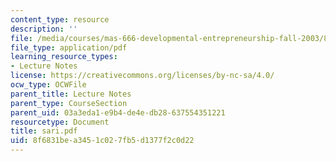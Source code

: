 ```yaml
---
content_type: resource
description: ''
file: /media/courses/mas-666-developmental-entrepreneurship-fall-2003/8f6831bea3451c027fb5d1377f2c0d22_sari.pdf
file_type: application/pdf
learning_resource_types:
- Lecture Notes
license: https://creativecommons.org/licenses/by-nc-sa/4.0/
ocw_type: OCWFile
parent_title: Lecture Notes
parent_type: CourseSection
parent_uid: 03a3eda1-e9b4-de4e-db28-637554351221
resourcetype: Document
title: sari.pdf
uid: 8f6831be-a345-1c02-7fb5-d1377f2c0d22
---
```

